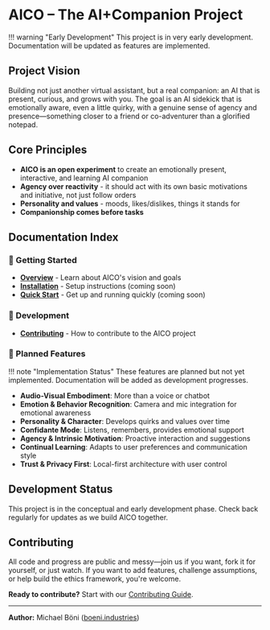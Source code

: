 # AICO – The AI+Companion Project

!!! warning "Early Development"
    This project is in very early development. Documentation will be updated as features are implemented.

## Project Vision

Building not just another virtual assistant, but a real companion: an AI that is present, curious, and grows with you. The goal is an AI sidekick that is emotionally aware, even a little quirky, with a genuine sense of agency and presence—something closer to a friend or co-adventurer than a glorified notepad.

## Core Principles

- **AICO is an open experiment** to create an emotionally present, interactive, and learning AI companion
- **Agency over reactivity** - it should act with its own basic motivations and initiative, not just follow orders
- **Personality and values** - moods, likes/dislikes, things it stands for
- **Companionship comes before tasks**

## Documentation Index

### 🚀 Getting Started

- **[Overview](getting-started/overview.md)** - Learn about AICO's vision and goals
- **[Installation](getting-started/installation.md)** - Setup instructions (coming soon)
- **[Quick Start](getting-started/quick-start.md)** - Get up and running quickly (coming soon)

### 👥 Development

- **[Contributing](development/contributing.md)** - How to contribute to the AICO project

### 🔮 Planned Features

!!! note "Implementation Status"
    These features are planned but not yet implemented. Documentation will be added as development progresses.

- **Audio-Visual Embodiment**: More than a voice or chatbot
- **Emotion & Behavior Recognition**: Camera and mic integration for emotional awareness
- **Personality & Character**: Develops quirks and values over time
- **Confidante Mode**: Listens, remembers, provides emotional support
- **Agency & Intrinsic Motivation**: Proactive interaction and suggestions
- **Continual Learning**: Adapts to user preferences and communication style
- **Trust & Privacy First**: Local-first architecture with user control

## Development Status

This project is in the conceptual and early development phase. Check back regularly for updates as we build AICO together.

## Contributing

All code and progress are public and messy—join us if you want, fork it for yourself, or just watch. If you want to add features, challenge assumptions, or help build the ethics framework, you're welcome.

**Ready to contribute?** Start with our [Contributing Guide](development/contributing.md).

---

**Author:** Michael Böni ([boeni.industries](https://boeni.industries))
